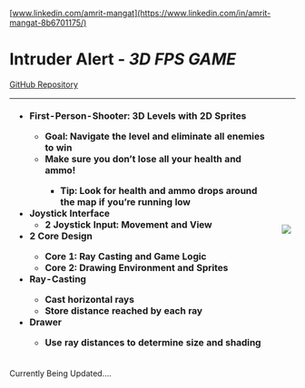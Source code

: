 [www.linkedin.com/amrit-mangat](https://www.linkedin.com/in/amrit-mangat-8b6701175/)

# Intruder Alert - *3D FPS GAME* #
[GitHub Repository](https://github.com/IanC910/wolfenstein_clone)

| <ul><li>First-Person-Shooter: 3D Levels with 2D Sprites</li><ul><li>Goal: Navigate the level and eliminate all enemies to win</li></li><li>Make sure you don’t lose all your health and ammo!</li><ul><li>Tip: Look for health and ammo drops around the map if you’re running low</li></ul></ul><li>Joystick Interface<br><ul><li>2 Joystick Input: Movement and View</li></ul><li>2 Core Design</li><ul><li>Core 1: Ray Casting and Game Logic</li><li>Core 2: Drawing Environment and Sprites</li></ul><li>Ray-Casting</li><ul><li>Cast horizontal rays</li><li>Store distance reached by each ray</li></ul><li>Drawer</li><ul><li>Use ray distances to determine size and shading</li></ul></ul> | ![](https://github.com/user-attachments/assets/4f9cb050-e5ac-422e-a654-a402c3b98cc0) |
|:--------------------------------------------------------------------------------------------------------------------------------------------------------------------------------------------------------------------------------------------------------------------------------------------------------------------------------------------------------------------------------------------------------------------------------------------------------------------------------------------------------------------------------------------------------------------------|--------------------------------------------------------------------------------------|

Currently Being Updated....
